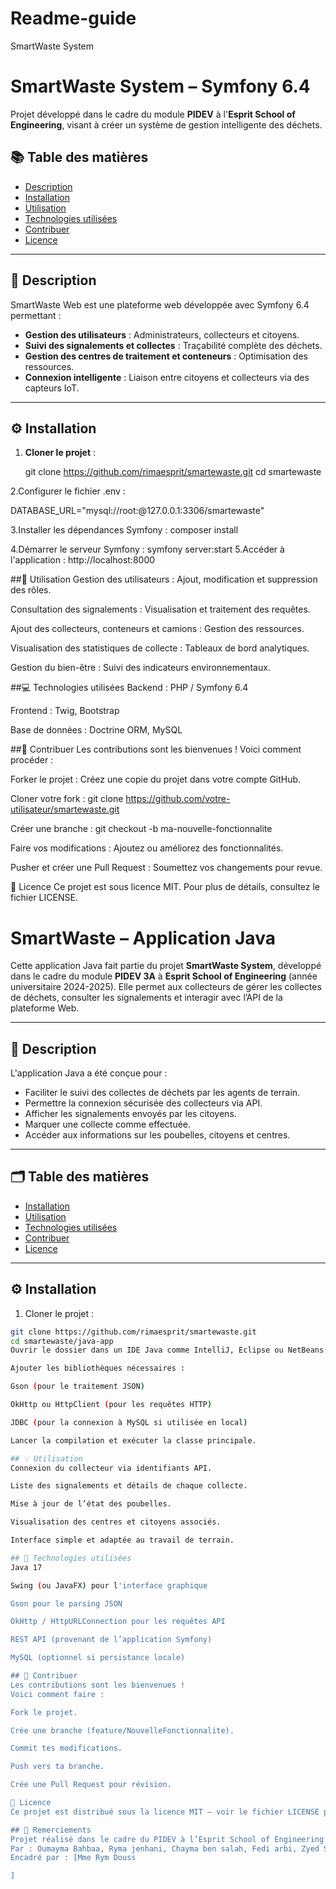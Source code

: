 # Readme-guide
SmartWaste System 

# SmartWaste System – Symfony 6.4

Projet développé dans le cadre du module **PIDEV** à l'**Esprit School of Engineering**, visant à créer un système de gestion intelligente des déchets.

## 📚 Table des matières
- [Description](#description)
- [Installation](#installation)
- [Utilisation](#utilisation)
- [Technologies utilisées](#technologies-utilisées)
- [Contribuer](#contribuer)
- [Licence](#licence)

---

## 📌 Description

SmartWaste Web est une plateforme web développée avec Symfony 6.4 permettant :
- **Gestion des utilisateurs** : Administrateurs, collecteurs et citoyens.
- **Suivi des signalements et collectes** : Traçabilité complète des déchets.
- **Gestion des centres de traitement et conteneurs** : Optimisation des ressources.
- **Connexion intelligente** : Liaison entre citoyens et collecteurs via des capteurs IoT.

---

## ⚙️ Installation

1. **Cloner le projet** :
   
   git clone https://github.com/rimaesprit/smartewaste.git
   cd smartewaste

2.Configurer le fichier .env :

DATABASE_URL="mysql://root:@127.0.0.1:3306/smartewaste"

3.Installer les dépendances Symfony :
composer install

4.Démarrer le serveur Symfony :
symfony server:start
5.Accéder à l'application :
http://localhost:8000

##🚀 Utilisation
Gestion des utilisateurs : Ajout, modification et suppression des rôles.

Consultation des signalements : Visualisation et traitement des requêtes.

Ajout des collecteurs, conteneurs et camions : Gestion des ressources.

Visualisation des statistiques de collecte : Tableaux de bord analytiques.

Gestion du bien-être : Suivi des indicateurs environnementaux.

##💻 Technologies utilisées
Backend : PHP / Symfony 6.4

Frontend : Twig, Bootstrap

Base de données : Doctrine ORM, MySQL

##🤝 Contribuer
Les contributions sont les bienvenues ! Voici comment procéder :

Forker le projet : Créez une copie du projet dans votre compte GitHub.

Cloner votre fork :
git clone https://github.com/votre-utilisateur/smartewaste.git

Créer une branche :
git checkout -b ma-nouvelle-fonctionnalite

Faire vos modifications : Ajoutez ou améliorez des fonctionnalités.

Pusher et créer une Pull Request : Soumettez vos changements pour revue.

📜 Licence
Ce projet est sous licence MIT. Pour plus de détails, consultez le fichier LICENSE.

 # SmartWaste – Application Java

Cette application Java fait partie du projet **SmartWaste System**, développé dans le cadre du module **PIDEV 3A** à **Esprit School of Engineering** (année universitaire 2024-2025). Elle permet aux collecteurs de gérer les collectes de déchets, consulter les signalements et interagir avec l’API de la plateforme Web.

---

## 📌 Description

L'application Java a été conçue pour :
- Faciliter le suivi des collectes de déchets par les agents de terrain.
- Permettre la connexion sécurisée des collecteurs via API.
- Afficher les signalements envoyés par les citoyens.
- Marquer une collecte comme effectuée.
- Accéder aux informations sur les poubelles, citoyens et centres.

---

## 🗂️ Table des matières

- [Installation](#installation)
- [Utilisation](#utilisation)
- [Technologies utilisées](#technologies-utilisées)
- [Contribuer](#contribuer)
- [Licence](#licence)

---

## ⚙️ Installation

1. Cloner le projet :

```bash
git clone https://github.com/rimaesprit/smartewaste.git
cd smartewaste/java-app
Ouvrir le dossier dans un IDE Java comme IntelliJ, Eclipse ou NetBeans.

Ajouter les bibliothèques nécessaires :

Gson (pour le traitement JSON)

OkHttp ou HttpClient (pour les requêtes HTTP)

JDBC (pour la connexion à MySQL si utilisée en local)

Lancer la compilation et exécuter la classe principale.

## 💡 Utilisation
Connexion du collecteur via identifiants API.

Liste des signalements et détails de chaque collecte.

Mise à jour de l’état des poubelles.

Visualisation des centres et citoyens associés.

Interface simple et adaptée au travail de terrain.

## 🧰 Technologies utilisées
Java 17

Swing (ou JavaFX) pour l'interface graphique

Gson pour le parsing JSON

OkHttp / HttpURLConnection pour les requêtes API

REST API (provenant de l’application Symfony)

MySQL (optionnel si persistance locale)

## 🤝 Contribuer
Les contributions sont les bienvenues !
Voici comment faire :

Fork le projet.

Crée une branche (feature/NouvelleFonctionnalite).

Commit tes modifications.

Push vers ta branche.

Crée une Pull Request pour révision.

📄 Licence
Ce projet est distribué sous la licence MIT – voir le fichier LICENSE pour plus d’informations.

## 🙌 Remerciements
Projet réalisé dans le cadre du PIDEV à l’Esprit School of Engineering
Par : Oumayma Bahbaa, Ryma jenhani, Chayma ben salah, Fedi arbi, Zyed Sghaier
Encadré par : [Mme Rym Douss

]